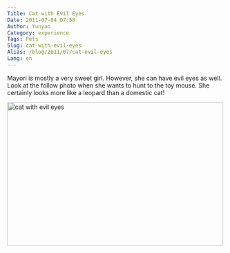 ```yaml
---
Title: Cat with Evil Eyes
Date: 2011-07-04 07:58
Author: Yunyao
Category: experience
Tags: Pets
Slug: cat-with-evil-eyes
Alias: /blog/2011/07/cat-evil-eyes
Lang: en
---
```


Mayori is mostly a very sweet girl. However, she can have evil eyes as well. Look at the follow photo when she wants to hunt to the toy mouse. She certainly looks more like a leopard than a domestic cat!

<img src="https://farm6.static.flickr.com/5111/5899856969_d8388b35cd.jpg" width="500" height="333" alt="cat with evil eyes" />
